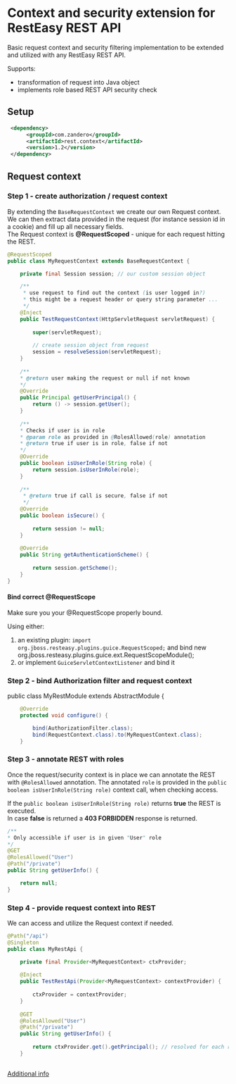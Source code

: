 # Context and security extension for RestEasy REST API 
Basic request context and security filtering implementation to be extended and utilized with any RestEasy REST API.

Supports:
* transformation of request into Java object 
* implements role based REST API security check

## Setup
```xml
 <dependency>      
      <groupId>com.zandero</groupId>      
      <artifactId>rest.context</artifactId>      
      <version>1.2</version>      
 </dependency>
 ```
 
## Request context

### Step 1 - create authorization / request context
By extending the `BaseRequestContext` we create our own Request context.  
We can then extract data provided in the request (for instance session id in a cookie) and fill up all necessary fields.  
The Request context is **@RequestScoped** - unique for each request hitting the REST.
 
```java
@RequestScoped
public class MyRequestContext extends BaseRequestContext {

    private final Session session; // our custom session object

    /**
     * use request to find out the context (is user logged in?)
     * this might be a request header or query string parameter ...
     */
    @Inject    
    public TestRequestContext(HttpServletRequest servletRequest) {
    
        super(servletRequest);
    
        // create session object from request
        session = resolveSession(servletRequest);
    }
    
    /**
    * @return user making the request or null if not known
    */
    @Override
    public Principal getUserPrincipal() {
        return () -> session.getUser();
    }
    
    /**
    * Checks if user is in role
    * @param role as provided in @RolesAllowed(role) annotation
    * @return true if user is in role, false if not
    */
    @Override
    public boolean isUserInRole(String role) {
        return session.isUserInRole(role);
    }
    
    /**
     * @return true if call is secure, false if not
     */
    @Override
    public boolean isSecure() {
    
        return session != null;
    }
    
    @Override
    public String getAuthenticationScheme() {
    
        return session.getScheme();
    }
}
```

#### Bind correct @RequestScope 
Make sure you your @RequestScope properly bound.  

Using either: 
1. an existing plugin: `import org.jboss.resteasy.plugins.guice.RequestScoped;` and bind new org.jboss.resteasy.plugins.guice.ext.RequestScopeModule();
1. or implement `GuiceServletContextListener` and bind it

### Step 2 - bind Authorization filter and request context

public class MyRestModule extends AbstractModule {

```java
	@Override
	protected void configure() {

		bind(AuthorizationFilter.class);
		bind(RequestContext.class).to(MyRequestContext.class);
	}
```

### Step 3 - annotate REST with roles
Once the request/security context is in place we can annotate the REST with `@RolesAllowed` annotation.
The annotated `role` is provided in the `public boolean isUserInRole(String role)` context call, when checking access. 

If the `public boolean isUserInRole(String role)` returns **true** the REST is executed.   
In case **false** is returned a **403 FORBIDDEN** response is returned.

```java
/**
* Only accessible if user is in given "User" role
*/
@GET
@RolesAllowed("User")
@Path("/private")
public String getUserInfo() {

    return null;
}
```

### Step 4 - provide request context into REST
We can access and utilize the Request context if needed.  

```java
@Path("/api")
@Singleton
public class MyRestApi {

    private final Provider<MyRequestContext> ctxProvider;
    
    @Inject
    public TestRestApi(Provider<MyRequestContext> contextProvider) {
    
        ctxProvider = contextProvider;
    }
    
    @GET
    @RolesAllowed("User")
    @Path("/private")
    public String getUserInfo() {
    
        return ctxProvider.get().getPrincipal(); // resolved for each request ... is unique for request
    }
   
```

[Additional info](https://github.com/zandero/rest.context/wiki/Home)